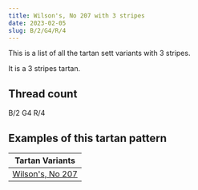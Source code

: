 ```yaml
---
title: Wilson's, No 207 with 3 stripes
date: 2023-02-05
slug: B/2/G4/R/4
---
```

This is a list of all the tartan sett variants with 3 stripes.

It is a 3 stripes tartan.


## Thread count
B/2 G4 R/4

## Examples of this tartan pattern

| Tartan Variants |
|---------------|
| [Wilson's, No 207](/variants/b/2/g4/r/4-b5480b0-g008000-rc00000)||
